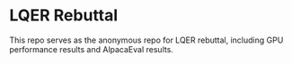 # LQER Rebuttal

This repo serves as the anonymous repo for LQER rebuttal, including GPU performance results and AlpacaEval results.
